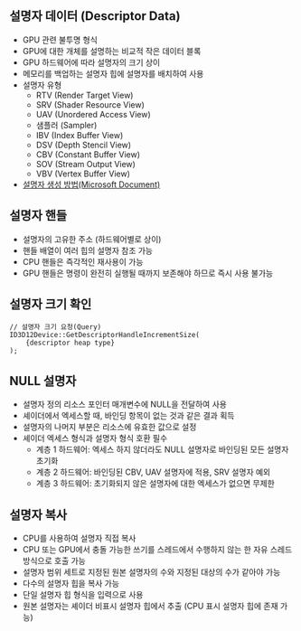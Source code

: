 ## 설명자 데이터 (Descriptor Data)
- GPU 관련 불투명 형식
- GPU에 대한 개체를 설명하는 비교적 작은 데이터 블록
- GPU 하드웨어에 따라 설명자의 크기 상이
- 메모리를 백업하는 설명자 힙에 설명자를 배치하여 사용
- 설명자 유형 
  - RTV (Render Target View)
  - SRV (Shader Resource View)
  - UAV (Unordered Access View)
  - 샘플러 (Sampler)
  - IBV (Index Buffer View)
  - DSV (Depth Stencil View)
  - CBV (Constant Buffer View)
  - SOV (Stream Output View)
  - VBV (Vertex Buffer View) 
- [설명자 생성 방법(Microsoft Document)](https://learn.microsoft.com/en-us/windows/win32/direct3d12/creating-descriptors)

## 설명자 핸들
- 설명자의 고유한 주소 (하드웨어별로 상이)
- 핸들 배열이 여러 힙의 설명자 참조 가능
- CPU 핸들은 즉각적인 재사용이 가능
- GPU 핸들은 명령이 완전히 실행될 때까지 보존해야 하므로 즉시 사용 불가능

## 설명자 크기 확인
```
// 설명자 크기 요청(Query)
ID3D12Device::GetDescriptorHandleIncrementSize(
    {descriptor heap type}
);
```

## NULL 설명자
- 설명자 정의 리소스 포인터 매개변수에 NULL을 전달하여 사용
- 셰이더에서 엑세스할 때, 바인딩 항목이 없는 것과 같은 결과 획득
- 설명자의 나머지 부분은 리소스에 유효한 값으로 설정
- 셰이더 엑세스 형식과 설명자 형식 호환 필수
  - 계층 1 하드웨어: 엑세스 하지 않더라도 NULL 설명자로 바인딩된 모든 설명자 초기화
  - 계층 2 하드웨어: 바인딩된 CBV, UAV 설명자에 적용, SRV 설명자 예외
  - 계층 3 하드웨어: 초기화되지 않은 설명자에 대한 엑세스가 없으면 무제한

## 설명자 복사
- CPU를 사용하여 설명자 직접 복사
- CPU 또는 GPU에서 충돌 가능한 쓰기를 스레드에서 수행하지 않는 한 자유 스레드 방식으로 호출 가능
- 설명자 범위 세트로 지정된 원본 설명자의 수와 지정된 대상의 수가 같아야 가능
- 다수의 설명자 힙을 복사 가능
- 단일 설명자 힙 형식을 입력으로 사용
- 원본 설명자는 셰이더 비표시 설명자 힙에서 추출 (CPU 표시 설명자 힙에 존재 가능)